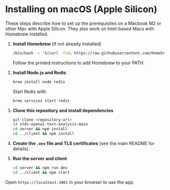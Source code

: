 # Installing on macOS (Apple Silicon)

These steps describe how to set up the prerequisites on a Macbook M2 or other Mac with Apple Silicon. They also work on Intel-based Macs with Homebrew installed.

1. **Install Homebrew** (if not already installed)
   ```bash
   /bin/bash -c "$(curl -fsSL https://raw.githubusercontent.com/Homebrew/install/HEAD/install.sh)"
   ```
   Follow the printed instructions to add Homebrew to your PATH.

2. **Install Node.js and Redis**
   ```bash
   brew install node redis
   ```
   Start Redis with:
   ```bash
   brew services start redis
   ```

3. **Clone this repository and install dependencies**
   ```bash
   git clone <repository-url>
   cd stdc-openai-text-analysis-main
   cd server && npm install
   cd ../client && npm install
   ```

4. **Create the `.env` file and TLS certificates** (see the main README for details).

5. **Run the server and client**
   ```bash
   cd server && npm run dev
   cd ../client && npm start
   ```

Open `https://localhost:3001` in your browser to use the app.

